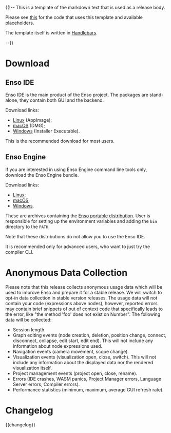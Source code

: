 {{!-- This is a template of the markdown text that is used as a release body.

Please see [this](src/release.rs) for the code that uses this template and
available placeholders.

The template itself is written in [Handlebars](https://handlebarsjs.com/).

--}}

# Download

## Enso IDE

Enso IDE is the main product of the Enso project. The packages are stand-alone,
they contain both GUI and the backend.

Download links:

- [Linux]({{download_prefix}}/enso-linux-{{version}}.AppImage) (AppImage);
- [macOS]({{download_prefix}}/enso-mac-{{version}}.dmg) (DMG);
- [Windows]({{download_prefix}}/enso-win-{{version}}.exe) (Installer
  Executable).

This is the recommended download for most users.

## Enso Engine

If you are interested in using Enso Engine command line tools only, download the
Enso Engine bundle.

Download links:

- [Linux]({{download_prefix}}/enso-bundle-{{version}}-linux-amd64.tar.gz);
- [macOS]({{download_prefix}}/enso-bundle-{{version}}-macos-amd64.tar.gz);
- [Windows]({{download_prefix}}/enso-bundle-{{version}}-windows-amd64.zip).

These are archives containing the
[Enso portable distribution](https://enso.org/docs/developer/enso/distribution/distribution.html#portable-enso-distribution-layout).
User is responsible for setting up the environment variables and adding the
`bin` directory to the `PATH`.

Note that these distributions do not allow you to use the Enso IDE.

It is recommended only for advanced users, who want to just try the compiler
CLI.

# Anonymous Data Collection

Please note that this release collects anonymous usage data which will be used
to improve Enso and prepare it for a stable release. We will switch to opt-in
data collection in stable version releases. The usage data will not contain your
code (expressions above nodes), however, reported errors may contain brief
snippets of out of context code that specifically leads to the error, like "the
method 'foo' does not exist on Number". The following data will be collected:

- Session length.
- Graph editing events (node creation, deletion, position change, connect,
  disconnect, collapse, edit start, edit end). This will not include any
  information about node expressions used.
- Navigation events (camera movement, scope change).
- Visualization events (visualization open, close, switch). This will not
  include any information about the displayed data nor the rendered
  visualization itself.
- Project management events (project open, close, rename).
- Errors (IDE crashes, WASM panics, Project Manager errors, Language Server
  errors, Compiler errors).
- Performance statistics (minimum, maximum, average GUI refresh rate).

# Changelog

{{changelog}}
